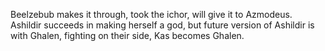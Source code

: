 Beelzebub makes it through, took the ichor, will give it to Azmodeus.
Ashildir succeeds in making herself a god, but future version of Ashildir is with Ghalen, fighting on their side, Kas becomes Ghalen. 